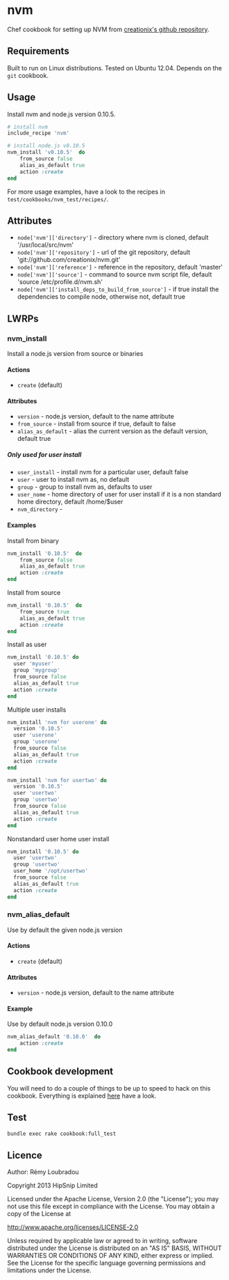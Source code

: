 # nvm

Chef cookbook for setting up NVM from [creationix's github repository](https://github.com/creationix/nvm).

## Requirements

Built to run on Linux distributions. Tested on Ubuntu 12.04.
Depends on the `git` cookbook.

## Usage

Install nvm and node.js version 0.10.5.

```ruby
# install nvm
include_recipe 'nvm'

# install node.js v0.10.5
nvm_install 'v0.10.5'  do
	from_source false
	alias_as_default true
	action :create
end
```

For more usage examples, have a look to the recipes in `test/cookbooks/nvm_test/recipes/`.

## Attributes

* `node['nvm']['directory']` - directory where nvm is cloned, default '/usr/local/src/nvm'
* `node['nvm']['repository']` - url of the git repository, default 'git://github.com/creationix/nvm.git'
* `node['nvm']['reference']` - reference in the repository, default 'master'
* `node['nvm']['source']` - command to source nvm script file, default 'source /etc/profile.d/nvm.sh'
* `node['nvm']['install_deps_to_build_from_source']` - if true install the dependencies to compile node, otherwise not, default true

## LWRPs

### nvm_install

Install a node.js version from source or binaries

#### Actions

- `create` (default)

#### Attributes

- `version` - node.js version, default to the name attribute
- `from_source` - install from source if true, default to false
- `alias_as_default` - alias the current version as the default version, default true

##### Only used for user install
- `user_install` - install nvm for a particular user, default false
- `user` - user to install nvm as, no default
- `group` - group to install nvm as, defaults to user
- `user_nome` - home directory of user for user install if it is a non standard home directory, default /home/$user
- `nvm_directory` -

#### Examples

Install from binary

```ruby
nvm_install '0.10.5'  do
	from_source false
	alias_as_default true
	action :create
end
```

Install from source

```ruby
nvm_install '0.10.5'  do
	from_source true
	alias_as_default true
	action :create
end
```

Install as user

```ruby
nvm_install '0.10.5' do
  user 'myuser'
  group 'mygroup'
  from_source false
  alias_as_default true
  action :create
end
```

Multiple user installs

```ruby
nvm_install 'nvm for userone' do
  version '0.10.5'
  user 'userone'
  group 'userone'
  from_source false
  alias_as_default true
  action :create
end
```

```ruby
nvm_install 'nvm for usertwo' do
  version '0.10.5'
  user 'usertwo'
  group 'usertwo'
  from_source false
  alias_as_default true
  action :create
end
```

Nonstandard user home user install

```ruby
nvm_install '0.10.5' do
  user 'usertwo'
  group 'usertwo'
  user_home '/opt/usertwo'
  from_source false
  alias_as_default true
  action :create
end
```


### nvm_alias_default

Use by default the given node.js version

#### Actions

- `create` (default)

#### Attributes

- `version` - node.js version, default to the name attribute

#### Example

Use by default node.js version 0.10.0

```ruby
nvm_alias_default '0.10.0'  do
	action :create
end
```

## Cookbook development

You will need to do a couple of things to be up to speed to hack on this cookbook.
Everything is explained [here](https://github.com/hipsnip-cookbooks/cookbook-development) have a look.

## Test

```bash
bundle exec rake cookbook:full_test
```

## Licence

Author: Rémy Loubradou

Copyright 2013 HipSnip Limited

Licensed under the Apache License, Version 2.0 (the "License");
you may not use this file except in compliance with the License.
You may obtain a copy of the License at

http://www.apache.org/licenses/LICENSE-2.0

Unless required by applicable law or agreed to in writing, software
distributed under the License is distributed on an "AS IS" BASIS,
WITHOUT WARRANTIES OR CONDITIONS OF ANY KIND, either express or implied.
See the License for the specific language governing permissions and
limitations under the License.
